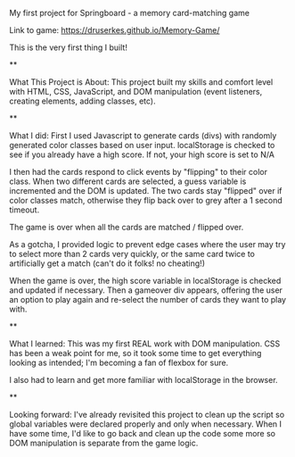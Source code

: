 My first project for Springboard - a memory card-matching game

Link to game: 
https://druserkes.github.io/Memory-Game/

This is the very first thing I built!

**

What This Project is About:
This project built my skills and comfort level with HTML, CSS, JavaScript, and DOM manipulation (event listeners, creating elements, adding classes, etc). 

**

What I did:
First I used Javascript to generate cards (divs) with randomly generated color classes based on user input. 
localStorage is checked to see if you already have a high score. If not, your high score is set to N/A

I then had the cards respond to click events by "flipping" to their color class. 
When two different cards are selected, a guess variable is incremented and the DOM is updated. 
The two cards stay "flipped" over if color classes match, otherwise they flip back over to grey after a 1 second timeout. 

The game is over when all the cards are matched / flipped over.

As a gotcha, I provided logic to prevent edge cases where the user may try to select more than 2 cards very quickly, or the same card twice to artificially get a match (can't do it folks! no cheating!)

When the game is over, the high score variable in localStorage is checked and updated if necessary. 
Then a gameover div appears, offering the user an option to play again and re-select the number of cards they want to play with.

**

What I learned: 
This was my first REAL work with DOM manipulation. CSS has been a weak point for me, so it took some time to get everything looking as intended; I'm becoming a fan of flexbox for sure. 

I also had to learn and get more familiar with localStorage in the browser. 

**

Looking forward: 
I've already revisited this project to clean up the script so global variables were declared properly and only when necessary. When I have some time, I'd like to go back and clean up the code some more so DOM manipulation is separate from the game logic. 
